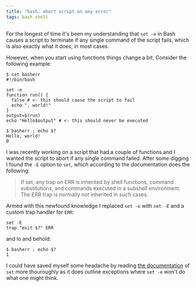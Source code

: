 ```yaml
---
title: "bash: abort script on any error"
tags: bash shell
---
```


For the longest of time it's been my understanding that `set -e` in Bash causes a script to terminate if any single command of the script fails, which is also exactly what it does, in most cases.

However, when you start using functions things change a bit. Consider the following example:

```shell
$ cat basherr
#!/bin/bash

set -e
function run() {
  false # <- this should cause the script to fail
  echo ", world!"
}
output=$(run)
echo "Hello$output" # <- this should never be executed

$ basherr ; echo $?
Hello, world!
0
```

I was recently working on a script that had a couple of functions and I wanted the script to abort if any single command failed.
After some digging I found the `-E` option to `set`, which according to the documentation does the following:

> If set, any trap on ERR is inherited by shell functions, command substitutions, and commands executed in a subshell environment. The ERR trap is normally not inherited in such cases.

Armed with this newfound knowledge I replaced `set -e` with `set -E` and a custom trap handler for `ERR`:

```shell
set -E
trap "exit $?" ERR
```

and lo and behold:

```shell
$ basherr ; echo $?
1
```

I could have saved myself some headache by reading [the documentation](https://www.gnu.org/software/bash/manual/html_node/The-Set-Builtin.html) of `set` more thouroughly as it does outline exceptions where `set -e` won't do what one might think.
